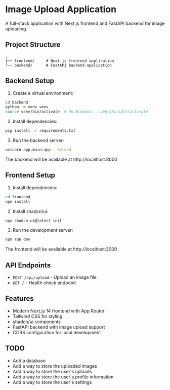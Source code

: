 # Image Upload Application

A full-stack application with Next.js frontend and FastAPI backend for image uploading.

## Project Structure

```
.
├── frontend/     # Next.js frontend application
└── backend/      # FastAPI backend application
```

## Backend Setup

1. Create a virtual environment:
```bash
cd backend
python -m venv venv
source venv/bin/activate  # On Windows: .\venv\Scripts\activate
```

2. Install dependencies:
```bash
pip install -r requirements.txt
```

3. Run the backend server:
```bash
uvicorn app.main:app --reload
```

The backend will be available at http://localhost:8000

## Frontend Setup

1. Install dependencies:
```bash
cd frontend
npm install
```

2. Install shadcn/ui:
```bash
npx shadcn-ui@latest init
```

3. Run the development server:
```bash
npm run dev
```

The frontend will be available at http://localhost:3000

## API Endpoints

- `POST /api/upload` - Upload an image file
- `GET /` - Health check endpoint

## Features

- Modern Next.js 14 frontend with App Router
- Tailwind CSS for styling
- shadcn/ui components
- FastAPI backend with image upload support
- CORS configuration for local development 

## TODO
- Add a database
- Add a way to store the uploaded images
- Add a way to store the user's uploads
- Add a way to store the user's profile information
- Add a way to store the user's settings